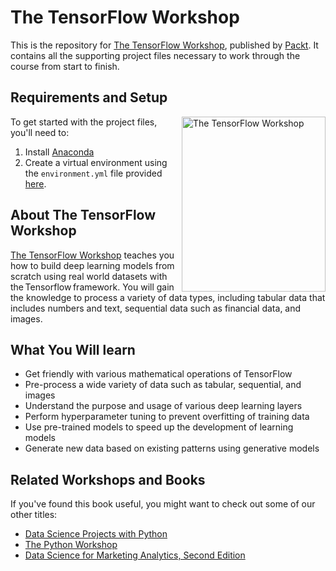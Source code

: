 # The TensorFlow Workshop

This is the repository for [The TensorFlow Workshop](https://www.amazon.com/TensorFlow-Workshop-hands-building-real-world-ebook/dp/B095SN22Y4/ref=sr_1_2?keywords=the+tensorflow+workshop&qid=1639029749&sr=8-2), published by [Packt](https://www.packtpub.com/?utm_source=github). It contains all the supporting project files necessary to work through the course from start to finish.

## Requirements and Setup
<a href="https://www.amazon.com/TensorFlow-Workshop-hands-building-real-world-ebook/dp/B095SN22Y4/ref=sr_1_2?keywords=the+tensorflow+workshop&qid=1639029749&sr=8-2"><img src="https://static.packt-cdn.com/products/9781800205253/cover/smaller" alt="The TensorFlow Workshop" height="280px" width="230px" align="right" this.target="_blank"></a>

To get started with the project files, you'll need to:
1. Install [Anaconda](https://www.anaconda.com/distribution/)
2. Create a virtual environment using the `environment.yml` file provided [here](https://github.com/PacktWorkshops/The-TensorFlow-Workshop/blob/master/environment.yml).


## About The TensorFlow Workshop

[The TensorFlow Workshop](https://www.amazon.com/TensorFlow-Workshop-hands-building-real-world-ebook/dp/B095SN22Y4/ref=sr_1_2?keywords=the+tensorflow+workshop&qid=1639029749&sr=8-2) teaches you how to build deep learning models from scratch using real world datasets with the Tensorflow framework. You will gain the knowledge to process a variety of data types, including tabular data that includes numbers and text, sequential data such as financial data, and images.

## What You Will learn
* Get friendly with various mathematical operations of TensorFlow 
* Pre-process a wide variety of data such as tabular, sequential, and images 
* Understand the purpose and usage of various deep learning layers 
* Perform hyperparameter tuning to prevent overfitting of training data 
* Use pre-trained models to speed up the development of learning models 
* Generate new data based on existing patterns using generative models 

## Related Workshops and Books
If you've found this book useful, you might want to check out some of our other titles:
* [Data Science Projects with Python](https://www.amazon.com/Data-Science-Projects-Python-approach/dp/1800564481/ref=sr_1_2?dchild=1&keywords=data+science+projects+packt&qid=1630496866&sr=8-2)
* [The Python Workshop](https://www.amazon.com/Python-Workshop-Interactive-Approach-Learning/dp/1839218851/ref=sr_1_1?dchild=1&keywords=the+python+workshop&qid=1630565130&sr=8-1)
* [Data Science for Marketing Analytics, Second Edition](https://www.amazon.com/Data-Science-Marketing-Analytics-practical/dp/1800560478/ref=sr_1_1?crid=G5ASIZO8LP4Z&keywords=data+science+for+marketing+analytics&qid=1639029546&sprefix=data+science+for+mark%2Caps%2C369&sr=8-1)
